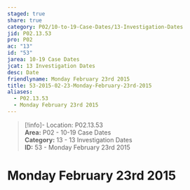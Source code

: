 ```yaml
---  
staged: true  
share: true  
category: P02/10-to-19-Case-Dates/13-Investigation-Dates  
jid: P02.13.53  
pro: P02  
ac: "13"  
id: "53"  
jarea: 10-19 Case Dates  
jcat: 13 Investigation Dates  
desc: Date  
friendlyname: Monday February 23rd 2015  
title: 53-2015-02-23-Monday-February-23rd-2015  
aliases:  
  - P02.13.53  
  - Monday February 23rd 2015  
---  
```

  
>[!info]- Location: P02.13.53  
>**Area:** P02 - 10-19 Case Dates  
>**Category:** 13 - 13 Investigation Dates  
>**ID:** 53 - Monday February 23rd 2015  
  
# Monday February 23rd 2015  
